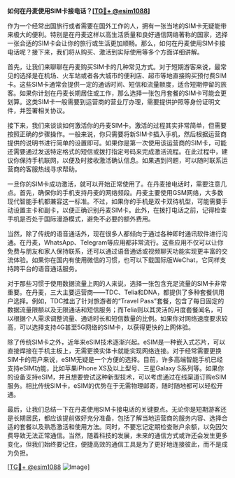 **如何在丹麦使用SIM卡接电话？[[TG💪+ @esim1088](https://t.me/s/esim1088)]**

作为一个经常出国旅行或者需要在国外工作的人，拥有一张当地的SIM卡无疑能带来极大的便利。特别是在丹麦这样以高生活质量和良好通信网络著称的国家，选择一张合适的SIM卡会让你的旅行或生活更加顺畅。那么，如何在丹麦使用SIM卡接电话呢？接下来，我们将从购买、激活到实际使用等多个方面详细讲解。

首先，让我们来聊聊在丹麦购买SIM卡的几种常见方式。对于短期游客来说，最常见的选择是在机场、火车站或者各大城市的便利店、超市等地直接购买预付费SIM卡。这些SIM卡通常会提供一定的通话时间、短信和流量额度，适合短期停留的旅客。如果你计划在丹麦长期居住或工作，那么选择一张包月套餐的SIM卡可能会更划算。这类SIM卡一般需要到运营商的营业厅办理，需要提供护照等身份证明文件，并签署相关协议。

接下来，我们来谈谈如何激活你的丹麦SIM卡。激活的过程其实非常简单，但需要按照正确的步骤操作。一般来说，你只需要将新SIM卡插入手机，然后根据运营商提供的说明书进行简单的设置即可。如果你是第一次使用该运营商的SIM卡，可能还需要通过发送特定格式的短信或拨打指定号码来完成激活流程。在此过程中，建议你保持手机联网，以便及时接收激活确认信息。如果遇到问题，可以随时联系运营商的客服热线寻求帮助。

一旦你的SIM卡成功激活，就可以开始正常使用了。在丹麦接电话时，需要注意几点。首先，确保你的手机支持丹麦的网络频段。丹麦主要使用GSM网络，大多数现代智能手机都兼容这一标准。不过，如果你的手机是双卡双待机型，可能需要手动设置主卡和副卡，以便正确识别丹麦SIM卡。此外，在拨打电话之前，记得检查手机是否处于国际漫游模式，避免不必要的额外费用。

当然，除了传统的语音通话外，现在很多人都倾向于通过各种即时通讯软件进行沟通。在丹麦，WhatsApp、Telegram等应用都非常流行。这些应用不仅可以让你免费与朋友和家人保持联系，还可以通过语音通话或视频聊天功能实现更丰富的交流体验。如果你在国内有使用微信的习惯，也可以下载国际版WeChat，它同样支持跨平台的语音通话服务。

对于那些习惯于使用数据流量上网的人来说，选择一张包含充足流量的SIM卡非常重要。在丹麦，三大主要运营商——TDC、Telia和DNA，都提供了多种套餐供用户选择。例如，TDC推出了针对旅游者的“Travel Pass”套餐，包含了每日固定的数据流量限额以及无限通话和短信服务；而Telia则以其灵活的月度套餐闻名，可以根据个人需求调整流量、通话时长和短信数量的比例。如果你对网络速度要求较高，可以选择支持4G甚至5G网络的SIM卡，以获得更快的上网体验。

除了传统SIM卡之外，近年来eSIM技术逐渐兴起。eSIM是一种嵌入式芯片，可以直接焊接在手机主板上，无需更换实体卡就能实现网络连接。对于经常需要更换SIM卡的用户来说，eSIM无疑是一个方便的选择。目前，许多高端智能手机已经支持eSIM功能，比如苹果iPhone XS及以上型号、三星Galaxy S系列等。如果你的设备支持eSIM，并且想要尝试这种新型技术，可以考虑通过在线渠道订购eSIM服务。相比传统SIM卡，eSIM的优势在于无需物理邮寄，随时随地都可以轻松开通。

最后，让我们总结一下在丹麦使用SIM卡接电话的关键要点。无论你是短期游客还是长期居民，都应该提前做好充分准备，包括了解当地运营商的服务内容、选择合适的套餐以及熟悉激活和使用方法。同时，不要忘记定期检查账户余额，以免因欠费导致无法正常通信。当然，随着科技的发展，未来的通信方式或许还会发生更多变化，但我们始终要记住，便捷高效的通信工具是为了更好地连接彼此，而不是成为负担。

[[TG💪+ @esim1088](https://t.me/s/esim1088) ![Image](https://i.postimg.cc/4NQfJmqS/Snipaste-2025-05-13-00-14-12.png)]